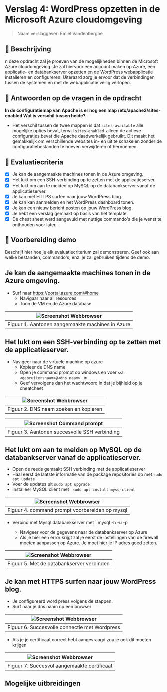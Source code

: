 # Verslag 4: WordPress opzetten in de Microsoft Azure cloudomgeving

> Naam verslaggever: Emiel Vandenberghe

## :speech_balloon: Beschrijving

n deze opdracht zal je proeven van de mogelijkheden binnen de Microsoft Azure cloudomgeving. Je zal hiervoor een account maken op Azure, een applicatie- en databankserver opzetten en de WordPress webapplicatie installeren en configureren. Uiteraard zorg je ervoor dat de verbindingen tussen de systemen en met de webapplicatie veilig verlopen.

## :thinking: Antwoorden op de vragen in de opdracht

**In de configuratiemap van Apache is er nog een map /etc/apache2/sites-enabled Wat is verschil tussen beide?**

- Het verschil tussen de twee mappen is dat `sites-available` alle mogelijke opties bevat, terwijl `sites-enabled `alleen de actieve configuraties bevat die Apache daadwerkelijk gebruikt. Dit maakt het gemakkelijk om verschillende websites in- en uit te schakelen zonder de configuratiebestanden te hoeven verwijderen of hernoemen.

## :memo: Evaluatiecriteria

- [x] Je kan de aangemaakte machines tonen in de Azure omgeving.
- [x] Het lukt om een SSH-verbinding op te zetten met de applicatieserver.
- [x] Het lukt om aan te melden op MySQL op de databankserver vanaf de applicatieserver.
- [x] Je kan met HTTPS surfen naar jouw WordPress blog.
- [x] Je kan kan aanmelden en het WordPress dashboard tonen.
- [x] Je kan een nieuw bericht posten op jouw WordPress blog.
- [x] Je hebt een verslag gemaakt op basis van het template.
- [x] De cheat sheet werd aangevuld met nuttige commando's die je wenst te onthouden voor later.

## :information_desk_person: Voorbereiding demo

Beschrijf hier hoe je elk evaluatiecriterium zal demonstreren. Geef ook aan welke bestanden, commando's, enz. je zal gebruiken tijdens de demo.

## Je kan de aangemaakte machines tonen in de Azure omgeving.

- Surf naar https://portal.azure.com/#home
    - Navigaar naar all resources
    - Toon de VM en de Azure database

| ![Screenshot Webbrowser](./img/4-azure-wordpress/foto1.png) |
| :------------------------------------------------------------------------------: |
|                Figuur 1. Aantonen aangemaakte machines in Azure           |

## Het lukt om een SSH-verbinding op te zetten met de applicatieserver.

- Navigeer naar de virtuele machine op azure
    - Kopieer de DNS name
    - Open je command prompt op windows en voer `ssh <gebruikersnaam>@<dns naam> ` in
    - Geef vervolgens dan het wachtwoord in dat je bijhield op je cheatcheet

| ![Screenshot Webbrowser](./img/4-azure-wordpress/Screenshot%202024-03-23%20135012.png) |
| :------------------------------------------------------------------------------: |
|                Figuur 2. DNS naam zoeken en kopieren           |

| ![Screenshot Command prompt](./img/4-azure-wordpress/Screenshot%202024-03-23%20135200.png) |
| :------------------------------------------------------------------------------: |
|                Figuur 3. Aantonen succesvolle SSH verbinding           |

## Het lukt om aan te melden op MySQL op de databankserver vanaf de applicatieserver.

- Open de reeds gemaakt SSH verbinding met de applicatieserver
- Haal eerst de laatste informatie van de package repositories op met `sudo apt update `
- Voer de updates uit ` sudo apt upgrade `
- Installeer MySQL client met ` sudo apt install mysq-client`

| ![Screenshot Webbrowser](./img/4-azure-wordpress/Screenshot%202024-03-23%20140414.png) |
| :------------------------------------------------------------------------------: |
|                Figuur 4. command prompt voorbereiden op mysql           |
- Verbind met Mysql databankserver met ` mysql -h <host> -u <user> -p
    - Navigeer voor de gegevens naar de databankserver op Azure
    - Als je hier een error krijgt zal je eerst de instellingen van de firewall moeten aanpassen op Azure. Je moet hier je IP adres goed zetten.

| ![Screenshot Webbrowser](./img/4-azure-wordpress/Screenshot%202024-03-23%20140725.png) |
| :------------------------------------------------------------------------------: |
|                Figuur 5. Met de databankserver verbinden          |


## Je kan met HTTPS surfen naar jouw WordPress blog.

- Je configureerd word press volgens de stappen.
- Surf naar je dns naam op een browser


| ![Screenshot Webbrowser](./img/4-azure-wordpress/localhost.png) |
| :------------------------------------------------------------------------------: |
|                Figuur 6. Succesvolle connectie met Wordpress          |

- Als je je certificaat correct hebt aangevraagd zou je ook dit moeten krijgen

| ![Screenshot Webbrowser](./img/4-azure-wordpress/Screenshot%202024-03-23%20142148.png) |
| :------------------------------------------------------------------------------: |
|                Figuur 7. Succesvol aangemaakte certificaat          |


## Mogelijke uitbreidingen


